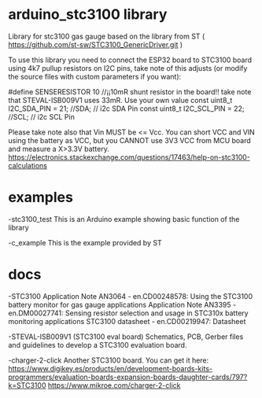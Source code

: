 # arduino_stc3100 library
Library for stc3100 gas gauge based on the library from ST ( https://github.com/st-sw/STC3100_GenericDriver.git )

To use this library you need to connect the ESP32 board to STC3100 board using 4k7 pullup resistors on I2C pins, take note of this adjusts (or modify the source files with custom parameters if you want):

#define SENSERESISTOR  10 //¡¡10mR shunt resistor in the board!! take note that STEVAL-ISB009V1 uses 33mR. Use your own value
const uint8_t I2C_SDA_PIN = 21; //SDA;  // i2c SDA Pin
const uint8_t I2C_SCL_PIN = 22; //SCL;  // i2c SCL Pin

Please take note also that Vin MUST be <= Vcc. 
You can short VCC and VIN using the battery as VCC, but you CANNOT use 3V3 VCC from MCU board and measure a X>3.3V battery.  
https://electronics.stackexchange.com/questions/17463/help-on-stc3100-calculations

# examples
-stc3100_test
This is an Arduino example showing basic function of the library

-c_example
This is the example provided by ST

# docs
-STC3100
Application Note AN3064 - en.CD00248578: Using the STC3100 battery monitor for gas gauge applications
Application Note AN3395 - en.DM00027741: Sensing resistor selection and usage in STC310x battery monitoring applications
STC3100 datasheet - en.CD00219947: Datasheet

-STEVAL-ISB009V1 (STC3100 eval board)
Schematics, PCB, Gerber files and guidelines to develop a STC3100 evaluation board.

-charger-2-click
Another STC3100 board. You can get it here: https://www.digikey.es/products/en/development-boards-kits-programmers/evaluation-boards-expansion-boards-daughter-cards/797?k=STC3100 
https://www.mikroe.com/charger-2-click